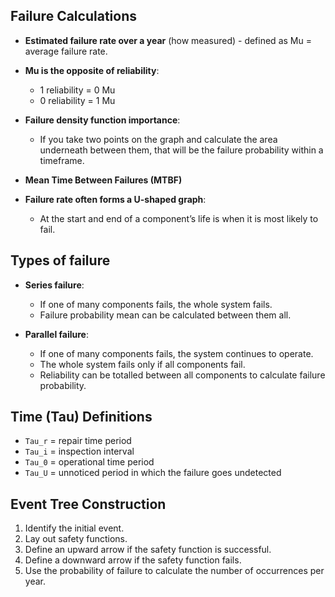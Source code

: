 ## Failure Calculations

- **Estimated failure rate over a year** (how measured) - defined as Mu = average failure rate.

- **Mu is the opposite of reliability**:  
    - 1 reliability = 0 Mu  
    - 0 reliability = 1 Mu

- **Failure density function importance**: 
  - If you take two points on the graph and calculate the area underneath between them, that will be the failure probability within a timeframe.

- **Mean Time Between Failures (MTBF)** 

- **Failure rate often forms a U-shaped graph**:  
  - At the start and end of a component’s life is when it is most likely to fail.

## Types of failure

- **Series failure**:  
  - If one of many components fails, the whole system fails.  
  - Failure probability mean can be calculated between them all.

- **Parallel failure**:  
  - If one of many components fails, the system continues to operate.  
  - The whole system fails only if all components fail.  
  - Reliability can be totalled between all components to calculate failure probability.

## Time (Tau) Definitions

- `Tau_r` = repair time period  
- `Tau_i` = inspection interval  
- `Tau_0` = operational time period  
- `Tau_U` = unnoticed period in which the failure goes undetected

## Event Tree Construction

1. Identify the initial event.
2. Lay out safety functions.
3. Define an upward arrow if the safety function is successful.
4. Define a downward arrow if the safety function fails.
5. Use the probability of failure to calculate the number of occurrences per year.
